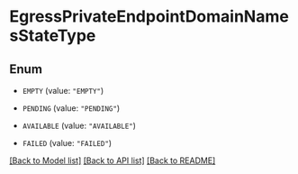 # EgressPrivateEndpointDomainNamesStateType

## Enum

* `EMPTY` (value: `"EMPTY"`)

* `PENDING` (value: `"PENDING"`)

* `AVAILABLE` (value: `"AVAILABLE"`)

* `FAILED` (value: `"FAILED"`)


[[Back to Model list]](../README.md#documentation-for-models) [[Back to API list]](../README.md#documentation-for-api-endpoints) [[Back to README]](../README.md)


